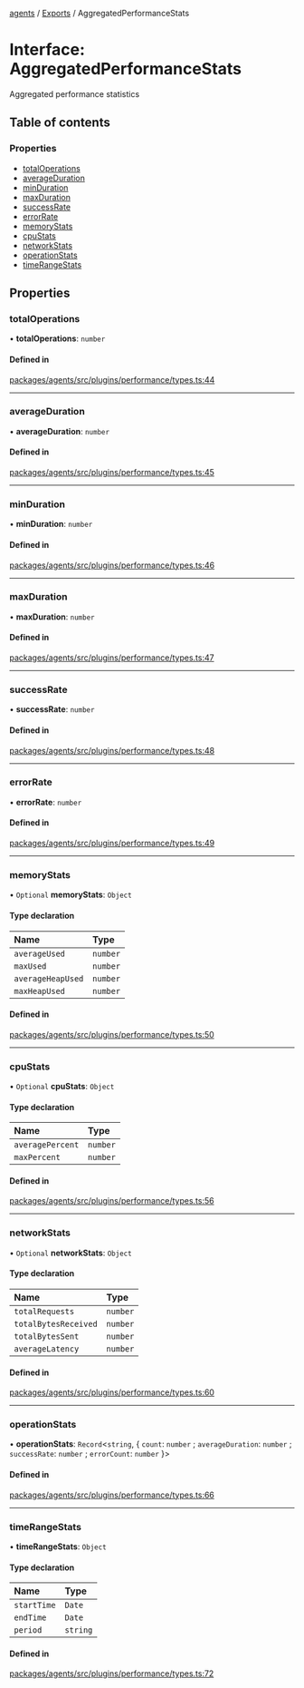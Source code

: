 <!-- 
 ⚠️  AUTO-GENERATED FILE - DO NOT EDIT MANUALLY
 This file is automatically generated by scripts/docs-generator.js
 To make changes, edit the source TypeScript files or update the generator script
-->

[agents](../../) / [Exports](../modules) / AggregatedPerformanceStats

# Interface: AggregatedPerformanceStats

Aggregated performance statistics

## Table of contents

### Properties

- [totalOperations](AggregatedPerformanceStats#totaloperations)
- [averageDuration](AggregatedPerformanceStats#averageduration)
- [minDuration](AggregatedPerformanceStats#minduration)
- [maxDuration](AggregatedPerformanceStats#maxduration)
- [successRate](AggregatedPerformanceStats#successrate)
- [errorRate](AggregatedPerformanceStats#errorrate)
- [memoryStats](AggregatedPerformanceStats#memorystats)
- [cpuStats](AggregatedPerformanceStats#cpustats)
- [networkStats](AggregatedPerformanceStats#networkstats)
- [operationStats](AggregatedPerformanceStats#operationstats)
- [timeRangeStats](AggregatedPerformanceStats#timerangestats)

## Properties

### totalOperations

• **totalOperations**: `number`

#### Defined in

[packages/agents/src/plugins/performance/types.ts:44](https://github.com/woojubb/robota/blob/87419dbb26faf50d7f1d60ae717fbe215743d1f6/packages/agents/src/plugins/performance/types.ts#L44)

___

### averageDuration

• **averageDuration**: `number`

#### Defined in

[packages/agents/src/plugins/performance/types.ts:45](https://github.com/woojubb/robota/blob/87419dbb26faf50d7f1d60ae717fbe215743d1f6/packages/agents/src/plugins/performance/types.ts#L45)

___

### minDuration

• **minDuration**: `number`

#### Defined in

[packages/agents/src/plugins/performance/types.ts:46](https://github.com/woojubb/robota/blob/87419dbb26faf50d7f1d60ae717fbe215743d1f6/packages/agents/src/plugins/performance/types.ts#L46)

___

### maxDuration

• **maxDuration**: `number`

#### Defined in

[packages/agents/src/plugins/performance/types.ts:47](https://github.com/woojubb/robota/blob/87419dbb26faf50d7f1d60ae717fbe215743d1f6/packages/agents/src/plugins/performance/types.ts#L47)

___

### successRate

• **successRate**: `number`

#### Defined in

[packages/agents/src/plugins/performance/types.ts:48](https://github.com/woojubb/robota/blob/87419dbb26faf50d7f1d60ae717fbe215743d1f6/packages/agents/src/plugins/performance/types.ts#L48)

___

### errorRate

• **errorRate**: `number`

#### Defined in

[packages/agents/src/plugins/performance/types.ts:49](https://github.com/woojubb/robota/blob/87419dbb26faf50d7f1d60ae717fbe215743d1f6/packages/agents/src/plugins/performance/types.ts#L49)

___

### memoryStats

• `Optional` **memoryStats**: `Object`

#### Type declaration

| Name | Type |
| :------ | :------ |
| `averageUsed` | `number` |
| `maxUsed` | `number` |
| `averageHeapUsed` | `number` |
| `maxHeapUsed` | `number` |

#### Defined in

[packages/agents/src/plugins/performance/types.ts:50](https://github.com/woojubb/robota/blob/87419dbb26faf50d7f1d60ae717fbe215743d1f6/packages/agents/src/plugins/performance/types.ts#L50)

___

### cpuStats

• `Optional` **cpuStats**: `Object`

#### Type declaration

| Name | Type |
| :------ | :------ |
| `averagePercent` | `number` |
| `maxPercent` | `number` |

#### Defined in

[packages/agents/src/plugins/performance/types.ts:56](https://github.com/woojubb/robota/blob/87419dbb26faf50d7f1d60ae717fbe215743d1f6/packages/agents/src/plugins/performance/types.ts#L56)

___

### networkStats

• `Optional` **networkStats**: `Object`

#### Type declaration

| Name | Type |
| :------ | :------ |
| `totalRequests` | `number` |
| `totalBytesReceived` | `number` |
| `totalBytesSent` | `number` |
| `averageLatency` | `number` |

#### Defined in

[packages/agents/src/plugins/performance/types.ts:60](https://github.com/woojubb/robota/blob/87419dbb26faf50d7f1d60ae717fbe215743d1f6/packages/agents/src/plugins/performance/types.ts#L60)

___

### operationStats

• **operationStats**: `Record`\<`string`, \{ `count`: `number` ; `averageDuration`: `number` ; `successRate`: `number` ; `errorCount`: `number`  }\>

#### Defined in

[packages/agents/src/plugins/performance/types.ts:66](https://github.com/woojubb/robota/blob/87419dbb26faf50d7f1d60ae717fbe215743d1f6/packages/agents/src/plugins/performance/types.ts#L66)

___

### timeRangeStats

• **timeRangeStats**: `Object`

#### Type declaration

| Name | Type |
| :------ | :------ |
| `startTime` | `Date` |
| `endTime` | `Date` |
| `period` | `string` |

#### Defined in

[packages/agents/src/plugins/performance/types.ts:72](https://github.com/woojubb/robota/blob/87419dbb26faf50d7f1d60ae717fbe215743d1f6/packages/agents/src/plugins/performance/types.ts#L72)
